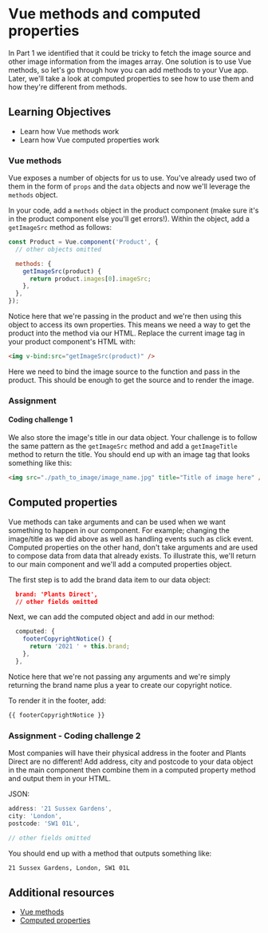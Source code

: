 # Vue methods and computed properties

In Part 1 we identified that it could be tricky to fetch the image source and other image information from the images array. One solution is to use Vue methods, so let's go through how you can add methods to your Vue app. Later, we'll take a look at computed properties to see how to use them and how they're different from methods.

## Learning Objectives

- Learn how Vue methods work
- Learn how Vue computed properties work

### Vue methods

Vue exposes a number of objects for us to use. You've already used two of them in the form of `props` and the `data` objects and now we'll leverage the `methods` object.

In your code, add a `methods` object in the product component (make sure it's in the product component else you'll get errors!). Within the object, add a `getImageSrc` method as follows:

```javascript
const Product = Vue.component('Product', {
  // other objects omitted

  methods: {
    getImageSrc(product) {
      return product.images[0].imageSrc;
    },
  },
});
```

Notice here that we're passing in the product and we're then using this object to access its own properties. This means we need a way to get the product into the method via our HTML. Replace the current image tag in your product component's HTML with:

```html
<img v-bind:src="getImageSrc(product)" />
```

Here we need to bind the image source to the function and pass in the product. This should be enough to get the source and to render the image.

### Assignment

#### Coding challenge 1

We also store the image's title in our data object. Your challenge is to follow the same pattern as the `getImageSrc` method and add a `getImageTitle` method to return the title. You should end up with an image tag that looks something like this:

```html
<img src="./path_to_image/image_name.jpg" title="Title of image here" />
```

## Computed properties

Vue methods can take arguments and can be used when we want something to happen in our component. For example; changing the image/title as we did above as well as handling events such as click event. Computed properties on the other hand, don't take arguments and are used to compose data from data that already exists. To illustrate this, we'll return to our main component and we'll add a computed properties object.

The first step is to add the brand data item to our data object:

```json
  brand: 'Plants Direct',
  // other fields omitted
```

Next, we can add the computed object and add in our method:

```javascript
  computed: {
    footerCopyrightNotice() {
      return '2021 ' + this.brand;
    },
  },
```

Notice here that we're not passing any arguments and we're simply returning the brand name plus a year to create our copyright notice.

To render it in the footer, add:

```html
{{ footerCopyrightNotice }}
```

### Assignment - Coding challenge 2

Most companies will have their physical address in the footer and Plants Direct are no different! Add address, city and postcode to your data object in the main component then combine them in a computed property method and output them in your HTML.

JSON:

```javascript
address: '21 Sussex Gardens',
city: 'London',
postcode: 'SW1 01L',

// other fields omitted
```

You should end up with a method that outputs something like:

```html
21 Sussex Gardens, London, SW1 01L
```

## Additional resources

- [Vue methods](https://v1.vuejs.org/guide/events.html)
- [Computed properties](https://vuejs.org/v2/guide/computed.html)
